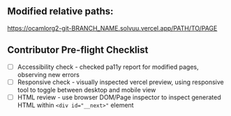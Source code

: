 <!-- Brief description of purpose of changes and what changed -->

## Modified relative paths:

<!-- replace "BRANCH_NAME" with your branch; replace PATH/TO/PAGE -->
https://ocamlorg2-git-BRANCH_NAME.solvuu.vercel.app/PATH/TO/PAGE

## Contributor Pre-flight Checklist

- [ ] Accessibility check - checked pa11y report for modified pages, observing new errors
- [ ] Responsive check - visually inspected vercel preview, using responsive tool to toggle between desktop and mobile view
- [ ] HTML review - use browser DOM/Page inspector to inspect generated HTML within `<div id="__next>"` element
